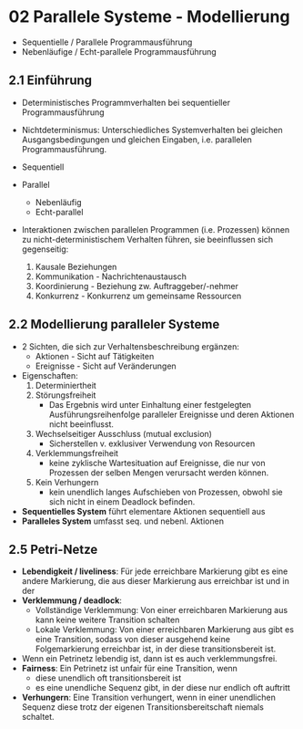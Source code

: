 # 02 Parallele Systeme - Modellierung
* Sequentielle / Parallele Programmausführung
* Nebenläufige / Echt-parallele Programmausführung

## 2.1 Einführung
* Deterministisches Programmverhalten bei sequentieller Programmausführung
* Nichtdeterminismus: Unterschiedliches Systemverhalten bei gleichen Ausgangsbedingungen und gleichen Eingaben, i.e. parallelen Programmausführung.


* Sequentiell
* Parallel
    * Nebenläufig
    * Echt-parallel
* Interaktionen zwischen parallelen Programmen (i.e. Prozessen) können zu nicht-deterministischem Verhalten führen, sie beeinflussen sich gegenseitig:
    1. Kausale Beziehungen
    2. Kommunikation - Nachrichtenaustausch
    3. Koordinierung - Beziehung zw. Auftraggeber/-nehmer
    4. Konkurrenz - Konkurrenz um gemeinsame Ressourcen

## 2.2 Modellierung paralleler Systeme
* 2 Sichten, die sich zur Verhaltensbeschreibung ergänzen:
    * Aktionen - Sicht auf Tätigkeiten
    * Ereignisse - Sicht auf Veränderungen
* Eigenschaften:
    1. Determiniertheit
    2. Störungsfreiheit
        * Das Ergebnis wird unter Einhaltung einer festgelegten Ausführungsreihenfolge paralleler Ereignisse und deren Aktionen nicht beeinflusst.
    3. Wechselseitiger Ausschluss (mutual exclusion)
        * Sicherstellen v. exklusiver Verwendung von Resourcen
    4. Verklemmungsfreiheit
        * keine zyklische Wartesituation auf Ereignisse, die nur von Prozessen der selben Mengen verursacht werden können.
    5. Kein Verhungern
        * kein unendlich langes Aufschieben von Prozessen, obwohl sie sich nicht in einem Deadlock befinden. 
* **Sequentielles System** führt elementare Aktionen sequentiell aus
* **Paralleles System** umfasst seq. und nebenl. Aktionen

## 2.5 Petri-Netze
* **Lebendigkeit / liveliness**: Für jede erreichbare Markierung gibt es eine andere Markierung, die aus dieser Markierung aus erreichbar ist und in der  
* **Verklemmung / deadlock**: 
    * Vollständige Verklemmung: Von einer erreichbaren Markierung aus kann keine weitere Transition schalten
    * Lokale Verklemmung: Von einer erreichbaren Markierung aus gibt es eine Transition, sodass von dieser ausgehend keine Folgemarkierung erreichbar ist, in der diese transitionsbereit ist.
* Wenn ein Petrinetz lebendig ist, dann ist es auch verklemmungsfrei.
* **Fairness**: Ein Petrinetz ist unfair für eine Transition, wenn
    * diese unendlich oft transitionsbereit ist
    * es eine unendliche Sequenz gibt, in der diese nur endlich oft auftritt
* **Verhungern**: Eine Transition verhungert, wenn in einer unendlichen Sequenz diese trotz der eigenen Transitionsbereitschaft niemals schaltet.